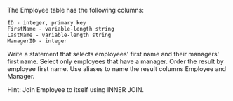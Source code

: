 The Employee table has the following columns:

    ID - integer, primary key
    FirstName - variable-length string
    LastName - variable-length string
    ManagerID - integer

Write a statement that selects employees' first name and their managers' first name. Select only employees that have a manager. Order the result by employee first name. Use aliases to name the result columns Employee and Manager.

Hint: Join Employee to itself using INNER JOIN.
